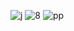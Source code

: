 ![j](https://github.com/manarbens/ChatbotPI_ManarBenSalah/assets/59377342/ce6daa58-ebb4-489c-a709-ba285b90a181)
![8](https://github.com/manarbens/ChatbotPI_ManarBenSalah/assets/59377342/86e4e58b-e712-4fc8-8038-387f6e5ba3f8)
![pp](https://github.com/manarbens/ChatbotPI_ManarBenSalah/assets/59377342/2c51949f-1da0-4372-a6cc-27a2fdf8e61f)
